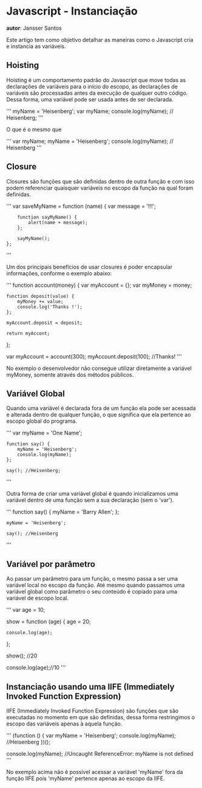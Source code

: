# Javascript - Instanciação

**autor**: Jansser Santos

Este artigo tem como objetivo detalhar as maneiras como o Javascript cria e instancia as variáveis.

## Hoisting
Hoisting é um comportamento padrão do Javascript que move todas as declarações de variáveis para o início do escopo, as declarações de variáveis são processadas antes da execução de qualquer outro código. Dessa forma, uma variável pode ser usada antes de ser declarada.

'''
	myName = 'Heisenberg';
	var myName;
	console.log(myName); // Heisenberg;
'''

O que é o mesmo que

'''
	var myName;
	myName = 'Heisenberg';
	console.log(myName); // Heisenberg
'''

## Closure
Closures são funções que são definidas dentro de outra função e com isso podem referenciar quaisquer variáveis no escopo da função na qual foram definidas.

'''
	var saveMyName = function (name) {
		var message = '!!!';

		function sayMyName() {
			alert(name + message);
		};

		sayMyName();
	};
'''

Um dos principais benefícios de usar closures é poder encapsular informações, conforme o exemplo abaixo:

'''
function account(money) {
	var myAccount = {};
	var myMoney   = money;

	function deposit(value) {
		myMoney += value;
		console.log('Thanks !');
	};

	myAccount.deposit = deposit;

	return myAccont;
};

var myAccount = account(300);
myAccount.deposit(100); //Thanks!
'''

No exemplo o desenvolvedor não consegue utilizar diretamente a variável myMoney, somente através dos métodos públicos.

## Variável Global
Quando uma variável é declarada fora de um função ela pode ser acessada e alterada dentro de qualquer função, o que significa que ela pertence ao escopo global do programa.

'''
	var myName = 'One Name';

	function say() {
		myName = 'Heisenberg';
		console.log(myName);
	};

	say(); //Heisenberg;
'''

Outra forma de criar uma variável global é quando inicializamos uma variável dentro de uma função sem a sua declaração (sem o 'var').

'''
	function say() {
		myName = 'Barry Allen';
	};

	myName = 'Heisenberg';

	say(); //Heisenberg
'''

## Variável por parâmetro
Ao passar um parâmetro para um função, o mesmo passa a ser uma variável local no escopo da função. Até mesmo quando passamos uma variável global como parâmetro o seu conteúdo é copiado para uma variável de escopo local.

'''
var age = 10;

show = function (age) {
	age = 20;

	console.log(age);
};

show(); //20

console.log(age);//10
'''

## Instanciação usando uma IIFE (Immediately Invoked Function Expression)
IIFE (Immediately Invoked Function Expression) são funções que são executadas no momento em que são definidas, dessa forma restringimos o escopo das variáveis apenas à aquela função.

'''
(function () {
	var myName = 'Heisenberg';
	console.log(myName); //Heisenberg
})();

console.log(myName); //Uncaught ReferenceError: myName is not defined
'''

No exemplo acima não é possível acessar a variável 'myName' fora da função IIFE pois 'myName' pertence apenas ao escopo da IIFE.
